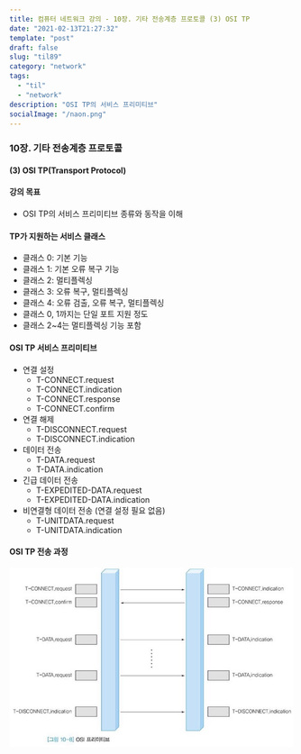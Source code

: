 ```yaml
---
title: 컴퓨터 네트워크 강의 - 10장. 기타 전송계층 프로토콜 (3) OSI TP
date: "2021-02-13T21:27:32"
template: "post"
draft: false
slug: "til89"
category: "network"
tags:
  - "til"
  - "network"
description: "OSI TP의 서비스 프리미티브"
socialImage: "/naon.png"
---
```


### 10장. 기타 전송계층 프로토콜
#### (3) OSI TP(Transport Protocol)

#### 강의 목표
- OSI TP의 서비스 프리미티브 종류와 동작을 이해

#### TP가 지원하는 서비스 클래스
- 클래스 0: 기본 기능
- 클래스 1: 기본 오류 복구 기능
- 클래스 2: 멀티플렉싱
- 클래스 3: 오류 복구, 멀티플렉싱
- 클래스 4: 오류 검출, 오류 복구, 멀티플렉싱
- 클래스 0, 1까지는 단일 포트 지원 정도
- 클래스 2~4는 멀티플렉싱 기능 포함

#### OSI TP 서비스 프리미티브
- 연결 설정
    - T-CONNECT.request
    - T-CONNECT.indication
    - T-CONNECT.response
    - T-CONNECT.confirm
- 연결 해제
    - T-DISCONNECT.request
    - T-DISCONNECT.indication
- 데이터 전송
    - T-DATA.request
    - T-DATA.indication
- 긴급 데이터 전송
    - T-EXPEDITED-DATA.request
    - T-EXPEDITED-DATA.indication
- 비연결형 데이터 전송 (연결 설정 필요 없음)
    - T-UNITDATA.request
    - T-UNITDATA.indication

#### OSI TP 전송 과정
![OSI 프리미티브](/media/network10-1.JPG)
